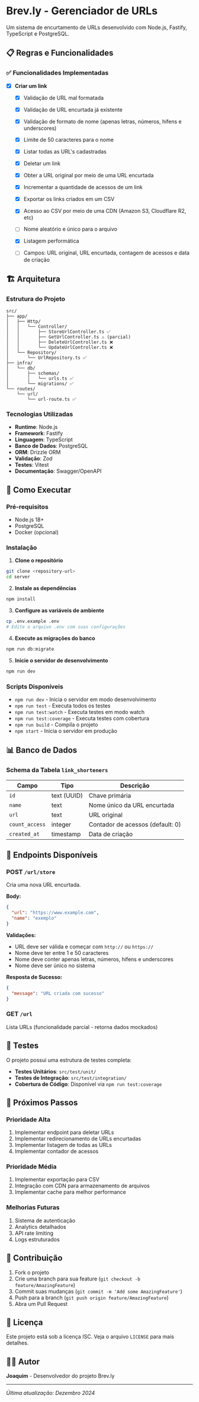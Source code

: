 # Brev.ly - Gerenciador de URLs

Um sistema de encurtamento de URLs desenvolvido com Node.js, Fastify, TypeScript e PostgreSQL.

## 📋 Regras e Funcionalidades

### ✅ Funcionalidades Implementadas

- [x] **Criar um link**
  - [x] Validação de URL mal formatada
  - [x] Validação de URL encurtada já existente
  - [x] Validação de formato de nome (apenas letras, números, hífens e underscores)
  - [x] Limite de 50 caracteres para o nome
  - [x] Listar todas as URL's cadastradas
  - [x] Deletar um link
  - [x] Obter a URL original por meio de uma URL encurtada
  - [x] Incrementar a quantidade de acessos de um link
  - [x] Exportar os links criados em um CSV
  - [x] Acesso ao CSV por meio de uma CDN (Amazon S3, Cloudflare R2, etc)
  - [ ] Nome aleatório e único para o arquivo
  - [x] Listagem performática
  - [ ] Campos: URL original, URL encurtada, contagem de acessos e data de criação


## 🏗️ Arquitetura

### Estrutura do Projeto
```
src/
├── app/
│   ├── Http/
│   │   └── Controller/
│   │       ├── StoreUrlController.ts ✅
│   │       ├── GetUrlController.ts ⚠️ (parcial)
│   │       ├── DeleteUrlController.ts ❌
│   │       └── UpdateUrlController.ts ❌
│   └── Repository/
│       └── UrlRepository.ts ✅
├── infra/
│   └── db/
│       ├── schemas/
│       │   └── urls.ts ✅
│       └── migrations/ ✅
└── routes/
    └── url/
        └── url-route.ts ✅
```

### Tecnologias Utilizadas

- **Runtime**: Node.js
- **Framework**: Fastify
- **Linguagem**: TypeScript
- **Banco de Dados**: PostgreSQL
- **ORM**: Drizzle ORM
- **Validação**: Zod
- **Testes**: Vitest
- **Documentação**: Swagger/OpenAPI

## 🚀 Como Executar

### Pré-requisitos
- Node.js 18+
- PostgreSQL
- Docker (opcional)

### Instalação

1. **Clone o repositório**
```bash
git clone <repository-url>
cd server
```

2. **Instale as dependências**
```bash
npm install
```

3. **Configure as variáveis de ambiente**
```bash
cp .env.example .env
# Edite o arquivo .env com suas configurações
```

4. **Execute as migrações do banco**
```bash
npm run db:migrate
```

5. **Inicie o servidor de desenvolvimento**
```bash
npm run dev
```

### Scripts Disponíveis

- `npm run dev` - Inicia o servidor em modo desenvolvimento
- `npm run test` - Executa todos os testes
- `npm run test:watch` - Executa testes em modo watch
- `npm run test:coverage` - Executa testes com cobertura
- `npm run build` - Compila o projeto
- `npm start` - Inicia o servidor em produção

## 📊 Banco de Dados

### Schema da Tabela `link_shorteners`

| Campo | Tipo | Descrição |
|-------|------|-----------|
| `id` | text (UUID) | Chave primária |
| `name` | text | Nome único da URL encurtada |
| `url` | text | URL original |
| `count_access` | integer | Contador de acessos (default: 0) |
| `created_at` | timestamp | Data de criação |

## 🔗 Endpoints Disponíveis

### POST `/url/store`
Cria uma nova URL encurtada.

**Body:**
```json
{
  "url": "https://www.example.com",
  "name": "exemplo"
}
```

**Validações:**
- URL deve ser válida e começar com `http://` ou `https://`
- Nome deve ter entre 1 e 50 caracteres
- Nome deve conter apenas letras, números, hífens e underscores
- Nome deve ser único no sistema

**Resposta de Sucesso:**
```json
{
  "message": "URL criada com sucesso"
}
```

### GET `/url`
Lista URLs (funcionalidade parcial - retorna dados mockados)

## 🧪 Testes

O projeto possui uma estrutura de testes completa:

- **Testes Unitários**: `src/test/unit/`
- **Testes de Integração**: `src/test/integration/`
- **Cobertura de Código**: Disponível via `npm run test:coverage`

## 📝 Próximos Passos

### Prioridade Alta
1. Implementar endpoint para deletar URLs
2. Implementar redirecionamento de URLs encurtadas
3. Implementar listagem de todas as URLs
4. Implementar contador de acessos

### Prioridade Média
1. Implementar exportação para CSV
2. Integração com CDN para armazenamento de arquivos
3. Implementar cache para melhor performance

### Melhorias Futuras
1. Sistema de autenticação
2. Analytics detalhados
3. API rate limiting
4. Logs estruturados

## 🤝 Contribuição

1. Fork o projeto
2. Crie uma branch para sua feature (`git checkout -b feature/AmazingFeature`)
3. Commit suas mudanças (`git commit -m 'Add some AmazingFeature'`)
4. Push para a branch (`git push origin feature/AmazingFeature`)
5. Abra um Pull Request

## 📄 Licença

Este projeto está sob a licença ISC. Veja o arquivo `LICENSE` para mais detalhes.

## 👨‍💻 Autor

**Joaquim** - Desenvolvedor do projeto Brev.ly

---

*Última atualização: Dezembro 2024* 